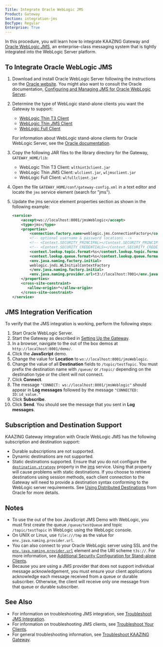 ```yaml
---
Title: Integrate Oracle WebLogic JMS
Product: Gateway
Section: integration-jms
DocType: Regular
Enterprise: True
---
```


In this procedure, you will learn how to integrate KAAZING Gateway and [Oracle WebLogic JMS](http://docs.oracle.com/cd/E13222_01/wls/docs81/jms/intro.html), an enterprise-class messaging system that is tightly integrated into the WebLogic Server platform.

To Integrate Oracle WebLogic JMS
--------------------------------

1.  Download and install Oracle WebLogic Server following the instructions on the [Oracle website](http://www.oracle.com/technetwork/middleware/weblogic/overview/index.html). You might also want to consult the Oracle documentation, [Configuring and Managing JMS for Oracle WebLogic Server](http://docs.oracle.com/cd/E24329_01/web.1211/e24385/toc.htm).
2.  Determine the type of WebLogic stand-alone clients you want the Gateway to support:

    -   [WebLogic Thin T3 Client](http://docs.oracle.com/cd/E14571_01/web.1111/e13717/wlthint3client.htm#BABJBHIJ)
    -   [WebLogic Thin JMS Client](http://docs.oracle.com/cd/E14571_01/web.1111/e13717/jms_thin_client.htm#i1028796)
    -   [WebLogic Full Client](http://docs.oracle.com/cd/E14571_01/web.1111/e13717/t3.htm#i1079150)

    For information about WebLogic stand-alone clients for Oracle WebLogic Server, see the [Oracle documentation](http://docs.oracle.com/cd/E14571_01/web.1111/e13717/toc.htm).

3.  Copy the following JAR files to the library directory for the Gateway, `GATEWAY_HOME/lib`:

    -   WebLogic Thin T3 Client: `wlthint3client.jar`
    -   WebLogic Thin JMS Client: `wlclient.jar`, `wljmsclient.jar`
    -   WebLogic Full Client: `wlfullclient.jar`

4.  Open the file `GATEWAY_HOME/conf/gateway-config.xml` in a text editor and locate the `jms` service element (search for "jms").
5.  Update the jms service element properties section as shown in the following example:

    ``` xml
    <service>
        <accept>ws://localhost:8001/jmsWeblogic</accept>
        <type>jms</type>
        <properties>
            <connection.factory.name>weblogic.jms.ConnectionFactory</connection.factory.name>
            <!-- optional username & password locations -->
            <!-- <Context.SECURITY_PRINCIPAL></Context.SECURITY_PRINCIPAL> -->
            <!-- <Context.SECURITY_CREDENTIALS></Context.SECURITY_CREDENTIALS> -->
            <context.lookup.topic.format>%s</context.lookup.topic.format>
            <context.lookup.queue.format>%s</context.lookup.queue.format>
            <env.java.naming.factory.initial>
            weblogic.jndi.WLInitialContextFactory
            </env.java.naming.factory.initial>
            <env.java.naming.provider.url>t3://localhost:7001</env.java.naming.provider.url>
        </properties>
        <cross-site-constraint>
           <allow-origin>*</allow-origin>
        </cross-site-constraint>
    </service>
    ```

JMS Integration Verification
----------------------------

To verify that the JMS integration is working, perform the following steps:

1.  Start Oracle WebLogic Server.
2.  Start the Gateway as described in [Setting Up the Gateway](../about/setup-guide.md).
3.  In a browser, navigate to the out of the box demos at `http://localhost:8001/demo/`.
4.  Click the **JavaScript** demo.
5.  Change the value for **Location** to `ws://localhost:8001/jmsWeblogic`.
6.  Change the value of all **Destination** fields to `/topic/testTopic`. You must prefix the destination name with `/queue/` or `/topic/` depending on the destination type or the client will not connect.
7.  Click **Connect**.
8.  The message `"CONNECT: ws://localhost:8001/jmsWeblogic"` should appear in **Log messages** followed by the message `"CONNECTED: ID:id_value."`
9.  Click **Subscribe**.
10. Click **Send**. You should see the message that you sent in **Log messages**.


Subscription and Destination Support
------------------------------------

KAAZING Gateway integration with Oracle WebLogic JMS has the following subscription and destination support:

-   Durable subscriptions are not supported.
-   Dynamic destinations are not supported.
-   Static destinations supported. Ensure that you do not configure the [`destination.strategy`](../admin-reference/r_conf_jms.md#destinationstrategy) property in the [jms](../admin-reference/r_conf_jms.md#jms) service. Using that property will cause problems with static destinations. If you choose to retrieve destinations using session methods, each client connection to the Gateway will need to provide a destination syntax conforming to the WebLogic server requirements. See [Using Distributed Destinations](http://docs.oracle.com/cd/E13222_01/wls/docs90/jms/dds.html "Using Distributed Destinations") from Oracle for more details.

Notes
-----

-   To use the out of the box JavaScript JMS Demo with WebLogic, you must first create the queue `/queue/testQueue` and topic `/topic/testTopic` in WebLogic using the WebLogic console.
-   On UNIX or Linux, use `file:///tmp` as the value for `env.java.naming.provider.url`.
-   You can also connect to your Oracle WebLogic server using SSL and the [`env.java.naming.provider.url`](../admin-reference/r_conf_jms.md#envjavanamingproviderurl) element and the URI scheme `t3s://`. For more information, see [Additional Security Configuration for Stand-alone Clients](http://docs.oracle.com/cd/E24329_01/web.1211/e24385/aq_jms.htm#JMSAD625).
-   Because you are using a JMS provider that does not support individual message acknowledgement, you must ensure your client applications acknowledge each message received from a queue or durable subscriber. Otherwise, the client will receive only one message from that queue or durable subscriber.

See Also
--------

-   For information on troubleshooting JMS integration, see [Troubleshoot JMS Integration](../integration-jms/p_jms_integrate_tshoot.md).
-   For information on troubleshooting JMS clients, see [Troubleshoot Your Clients](../troubleshooting/p_dev_troubleshoot.md).
-   For general troubleshooting information, see [Troubleshoot KAAZING Gateway](../troubleshooting/o_troubleshoot.md).


